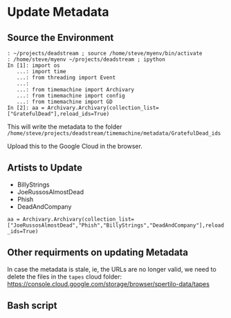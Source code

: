 # Update Metadata

## Source the Environment

```{}
: ~/projects/deadstream ; source /home/steve/myenv/bin/activate
: /home/steve/myenv ~/projects/deadstream ; ipython
In [1]: import os
   ...: import time
   ...: from threading import Event
   ...: 
   ...: from timemachine import Archivary
   ...: from timemachine import config
   ...: from timemachine import GD
In [2]: aa = Archivary.Archivary(collection_list=["GratefulDead"],reload_ids=True)
```

This will write the metadata to the folder `/home/steve/projects/deadstream/timemachine/metadata/GratefulDead_ids`

Upload this to the Google Cloud in the browser.

## Artists to Update

- BillyStrings
- JoeRussosAlmostDead
- Phish
- DeadAndCompany

`aa = Archivary.Archivary(collection_list=["JoeRussosAlmostDead","Phish","BillyStrings","DeadAndCompany"],reload_ids=True)`

## Other requirments on updating Metadata

In case the metadata is stale, ie, the URLs are no longer valid, we need to delete the files in the `tapes` cloud folder:
<https://console.cloud.google.com/storage/browser/spertilo-data/tapes>

## Bash script


